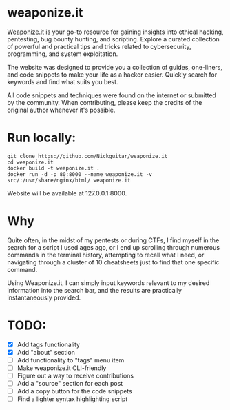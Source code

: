 # weaponize.it

[Weaponize.it](https://weaponize.it/) is your go-to resource for gaining insights into ethical hacking, pentesting, bug bounty hunting, and scripting. Explore a curated collection of powerful and practical tips and tricks related to cybersecurity, programming, and system exploitation.

The website was designed to provide you a collection of guides, one-liners, and code snippets to make your life as a hacker easier. Quickly search for keywords and find what suits you best.

All code snippets and techniques were found on the internet or submitted by the community. When contributing, please keep the credits of the original author whenever it's possible.

# Run locally:

```
git clone https://github.com/Nickguitar/weaponize.it
cd weaponize.it
docker build -t weaponize.it .
docker run -d -p 80:8000 --name weaponize.it -v src/:/usr/share/nginx/html/ weaponize.it
```

Website will be available at 127.0.0.1:8000.

# Why

Quite often, in the midst of my pentests or during CTFs, I find myself in the search for a script I used ages ago, or I end up scrolling through numerous commands in the terminal history, attempting to recall what I need, or navigating through a cluster of 10 cheatsheets just to find that one specific command.

Using Weaponize.it, I can simply input keywords relevant to my desired information into the search bar, and the results are practically instantaneously provided.

# TODO:
- [x] Add tags functionality
- [x] Add "about" section
- [ ] Add functionality to "tags" menu item
- [ ] Make weaponize.it CLI-friendly
- [ ] Figure out a way to receive contributions
- [ ] Add a "source" section for each post
- [ ] Add a copy button for the code snippets
- [ ] Find a lighter syntax highlighting script